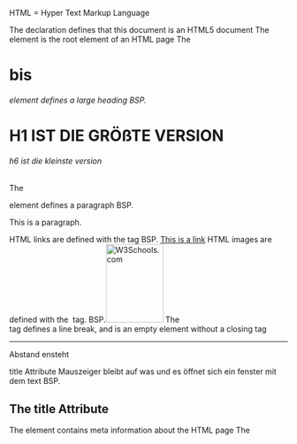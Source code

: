 HTML = Hyper Text Markup Language  

The <!DOCTYPE html> declaration defines that this document is an HTML5 document
The <html lang="de"> element is the root element of an HTML page
The <h1>bis <h6> element defines a large heading BSP. <h1>H1 IST DIE GRÖßTE VERSION</h1>  <h6>h6 ist die kleinste version</h6> 
The <p> element defines a paragraph BSP.<p>This is a paragraph.</p>
HTML links are defined with the <a> tag BSP. <a href="https://www.w3schools.com">This is a link</a>
HTML images are defined with the <img> tag. BSP.<img src="w3schools.jpg" alt="W3Schools.com" width="104" height="142">
The <br> tag defines a line break, and is an empty element without a closing tag
<hr> Abstand ensteht

title Attribute Mauszeiger bleibt auf was und es öffnet sich ein fenster mit dem text BSP. <h2 title="I'm a header">The title Attribute</h2>

The <head> element contains meta information about the HTML page
The <title> element specifies a title for the HTML page (which is shown in the browser's title bar or in the page's tab)
The <body> element defines the document's body, and is a container for all the visible contents, such as headings, paragraphs, images, hyperlinks, tables, lists, etc.

he href attribute of <a> specifies the URL of the page the link goes to
The src attribute of <img> specifies the path to the image to be displayed
The width and height attributes of <img> provide size information for images
The alt attribute of <img> provides an alternate text for an image

The lang attribute of the <html> tag declares the language of the Web page
The title attribute defines some extra information about an element

<p>	    Defines a paragraph
<hr>	Defines a thematic change in the content
<br>	Inserts a single line break
<pre>	Defines pre-formatted text
<b> - Bold text
<strong> - Important text
<i> - Italic text
<em> - Emphasized text
<mark> - Marked text
<small> - Smaller text
<del> - Deleted text
<ins> - Inserted text
<sub> - Subscript text
<sup> - Superscript text
<abbr>	Defines an abbreviation or acronym
<address>	Defines contact information for the author/owner of a document
<bdo>	Defines the text direction
<blockquote>	Defines a section that is quoted from another source
<cite>	Defines the title of a work
<q>	Defines a short inline quotation
<!-- Write your comments here -->
Use the <a> element to define a link
Use the href attribute to define the link address
Use the target attribute to define where to open the linked document
Use the <img> element (inside <a>) to use an image as a link
Use the mailto: scheme inside the href attribute to create a link that opens the user's email program



This example shows how to create a link to W3Schools.com:
<a href="https://www.w3schools.com/">Visit W3Schools.com!</a>

<a href="https://www.w3schools.com/" target="_blank">Visit W3Schools!</a>
_self - Default. Opens the document in the same window/tab as it was clicked
_blank - Opens the document in a new window or tab
_parent - Opens the document in the parent frame
_top - Opens the document in the full body of the window

To use an image as a link, just put the <img> tag inside the <a> tag:
<a href="default.asp">
<img src="smiley.gif" alt="HTML tutorial" style="width:42px;height:42px;">
</a>


Use mailto: inside the href attribute to create a link that opens the user's email program (to let them send a new email):
<a href="mailto:someone@example.com">Send email</a>


To use an HTML button as a link, you have to add some JavaScript code.
JavaScript allows you to specify what happens at certain events, such as a click of a button:
<button onclick="document.location='default.asp'">HTML Tutorial</button>


























CSS = Cascading Style Sheets

CSS can be added to HTML documents in 3 ways:

Inline - by using the style attribute inside HTML elements
Internal - by using a <style> element in the <head> section
External - by using a <link> element to link to an external CSS file <link rel="stylesheet" href="styles.css">

This example uses a full URL to link to a style sheet:
<link rel="stylesheet" href="https://www.w3schools.com/html/styles.css">

This example links to a style sheet located in the html folder on the current web site: 
<link rel="stylesheet" href="/html/styles.css">

This example links to a style sheet located in the same folder as the current page:
<link rel="stylesheet" href="styles.css">


The style attribute is used to add styles to an element, such as color, font, size, and more
style Attribute um farbe Schriftart etc zu ändern BSP.<p style="color:red;">This is a red paragraph.</p> style="font-family:verdana;  style="font-size:300%;

Use the style attribute for styling HTML elements
Use background-color for background color
Use color for text colors
Use font-family for text fonts
Use font-size for text sizes
Use text-align for text alignment
Use the HTML style attribute for inline styling
Use the HTML <style> element to define internal CSS
Use the HTML <link> element to refer to an external CSS file
Use the HTML <head> element to store <style> and <link> elements
Use the CSS color property for text colors
Use the CSS font-family property for text fonts
Use the CSS font-size property for text sizes
Use the CSS border property for borders
Use the CSS padding property for space inside the border
Use the CSS margin property for space outside the border

The CSS border property defines a border around an HTML element. 
BSP.
p {
  border: 2px solid powderblue;
}

The CSS padding property defines a padding (space) between the text and the border.
BSP.
p {
  border: 2px solid powderblue;
  padding: 30px;
}

The CSS margin property defines a margin (space) outside the border.
BSP.
p {
  border: 2px solid powderblue;
  margin: 50px;
}